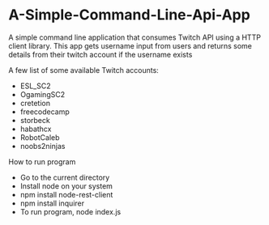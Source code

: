 # A-Simple-Command-Line-Api-App
A simple command line application that consumes Twitch API using a HTTP client library.
This app gets username input from users and returns some details from their twitch account if the username exists

A few list of some available Twitch accounts:
* ESL_SC2
* OgamingSC2
* cretetion
* freecodecamp
* storbeck
* habathcx
* RobotCaleb
* noobs2ninjas

How to run program
* Go to the current directory
* Install node on your system
* npm install node-rest-client
* npm install inquirer
* To run program, node index.js
